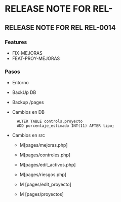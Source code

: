 # RELEASE NOTE FOR REL-

## RELEASE NOTE FOR REL REL-0014

### Features

- FIX-MEJORAS
- FEAT-PROY-MEJORAS

### Pasos

- Entorno

- BackUp DB


 
- Backup /pages
- Cambios en DB

        ALTER TABLE controls.proyecto
        ADD porcentaje_estimado INT(11) AFTER tipo;
- Cambios en src
  - M[pages/mejoras.php]
  - M[pages/controles.php]
  - M[pages/edit_activos.php]
  - M[pages/riesgos.php]
  
  - M [pages/edit_proyecto]
  - M [pages/proyectos]
